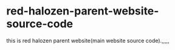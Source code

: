 # red-halozen-parent-website-source-code
this is red halozen parent website(main website source code).,,,,,
